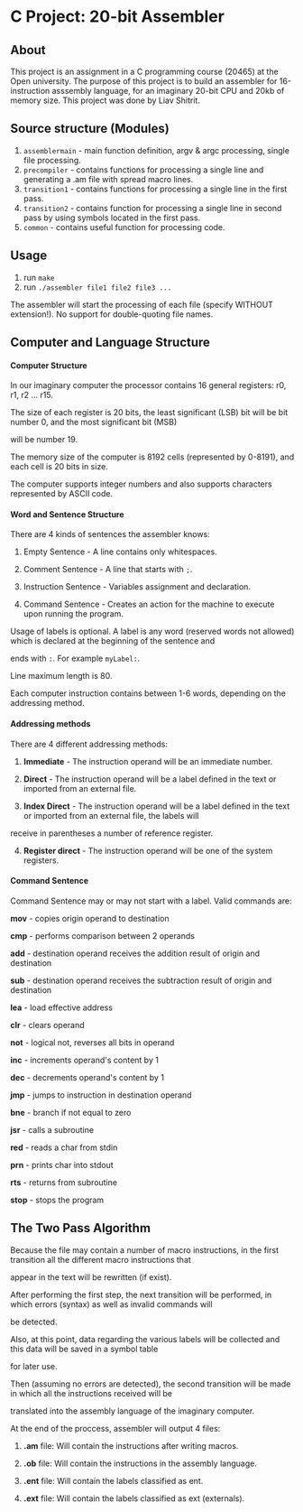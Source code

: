 # C Project: 20-bit Assembler
## About
This project is an assignment in a C programming course (20465) at the Open university. The purpose of this project is to build an
assembler for 16-instruction asssembly language, for an imaginary 20-bit CPU and 20kb of memory size.
This project was done by Liav Shitrit.

## Source structure (Modules)
1. `assemblermain` - main function definition, argv & argc processing, single file processing.
2. `precompiler` - contains functions for processing a single line and generating a .am file with spread macro lines.
3. `transition1` - contains functions for processing a single line in the first pass.
4. `transition2` - contains function for processing a single line in second pass by using symbols located in the first pass.
5. `common` - contains useful function for processing code.

## Usage
1. run `make`
2. run `./assembler file1 file2 file3 ...`

The assembler will start the processing of each file (specify WITHOUT extension!). No support for double-quoting file names.

## Computer and Language Structure

#### Computer Structure
In our imaginary computer the processor contains 16 general registers: r0, r1, r2 ... r15.

The size of each register is 20 bits, the least significant (LSB) bit will be bit number 0, and the most significant bit (MSB)

will be number 19.

The memory size of the computer is 8192 cells (represented by 0-8191), and each cell is 20 bits in size.

The computer supports integer numbers and also supports characters represented by ASCII code.


#### Word and Sentence Structure
There are 4 kinds of sentences the assembler knows:

1. Empty Sentence - A line contains only whitespaces.

2. Comment Sentence - A line that starts with `;`.

3. Instruction Sentence - Variables assignment and declaration.

4. Command Sentence - Creates an action for the machine to execute upon running the program.

Usage of labels is optional. A label is any word (reserved words not allowed) which is declared at the beginning of the sentence and 

ends with `:`. For example `myLabel:`.

Line maximum length is 80. 

Each computer instruction contains between 1-6 words, depending on the addressing method. 


#### Addressing methods
There are 4 different addressing methods:

1. **Immediate** - The instruction operand will be an immediate number.

2. **Direct** - The instruction operand will be a label defined in the text or imported from an external file.

3. **Index Direct** - The instruction operand will be a label defined in the text or imported from an external file, the labels will

receive in parentheses a number of reference register.

4. **Register direct** - The instruction operand will be one of the system registers.


#### Command Sentence

Command Sentence may or may not start with a label. Valid commands are: 

**mov** - copies origin operand to destination

**cmp** - performs comparison between 2 operands

**add** - destination operand receives the addition result of origin and destination

**sub** - destination operand receives the subtraction result of origin and destination

**lea** - load effective address

**clr** - clears operand

**not** - logical not, reverses all bits in operand

**inc** - increments operand's content by 1

**dec** - decrements operand's content by 1

**jmp** - jumps to instruction in destination operand

**bne** - branch if not equal to zero

**jsr** - calls a subroutine

**red** - reads a char from stdin

**prn** - prints char into stdout

**rts** - returns from subroutine

**stop** - stops the program


## The Two Pass Algorithm
Because the file may contain a number of macro instructions, in the first transition all the different macro instructions that 

appear in the text will be rewritten (if exist).

After performing the first step, the next transition will be performed, in which errors (syntax) as well as invalid commands will

be detected.

Also, at this point, data regarding the various labels will be collected and this data will be saved in a symbol table 

for later use.

Then (assuming no errors are detected), the second transition will be made in which all the instructions received will be

translated into the assembly language of the imaginary computer.

At the end of the proccess, assembler will output 4 files:

1. **.am** file: Will contain the instructions after writing macros.

2. **.ob** file: Will contain the instructions in the assembly language.

3. **.ent** file: Will contain the labels classified as ent.

4. **.ext** file: Will contain the labels classified as ext (externals).
